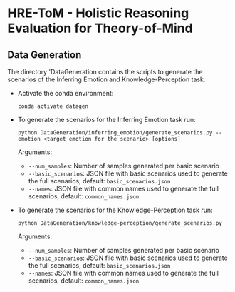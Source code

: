 # **HRE-ToM** - **H**olistic **R**easoning **E**valuation for **T**heory-**o**f-**M**ind



## Data Generation
The directory 'DataGeneration contains the scripts to generate the scenarios of the Inferring Emotion and Knowledge-Perception task. 

- Activate the conda environment:
    ```
    conda activate datagen
    ```

- To generate the scenarios for the Inferring Emotion task run:
    ```
    python DataGeneration/inferring_emotion/generate_scenarios.py --emotion <target emotion for the scenario> [options]
    ```
    Arguments:
    - ```--num_samples```: Number of samples generated per basic scenario
    - ```--basic_scenarios```: JSON file with basic scenarios used to generate the full scenarios, default: ```basic_scenarios.json```
    - ```--names```: JSON file with common names used to generate the full scenarios, default: ```common_names.json```

    

- To generate the scenarios for the Knowledge-Perception task run:
    ```
    python DataGeneration/knowledge-perception/generate_scenarios.py 
    ```
    Arguments:
    - ```--num_samples```: Number of samples generated per basic scenario
    - ```--basic_scenarios```: JSON file with basic scenarios used to generate the full scenarios, default: ```basic_scenarios.json```
    - ```--names```: JSON file with common names used to generate the full scenarios, default: ```common_names.json```


